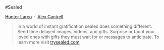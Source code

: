 #Sealed

[Hunter Larco](http://larcolabs.com)&ensp;·&ensp;[Alex Cantrell](http://cargocollective.com/alexanderleecantrell)

> In a world of instant gratification sealed does something different. Send time delayed images, videos, and gifts. Surprise or taunt your loved ones with gifts they must wait for or messages to anticipate. To learn more visit [trysealed.com](http://trysealed.com)